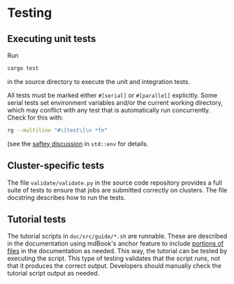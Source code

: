 # Testing

## Executing unit tests

Run
```bash
cargo test
```
in the source directory to execute the unit and integration tests.

All tests must be marked either `#[serial]` or `#[parallel]` explicitly. Some serial
tests set environment variables and/or the current working directory, which may conflict
with any test that is automatically run concurrently. Check for this with:
```bash
rg --multiline "#\[test\]\n *fn"
```
(see the [saftey discussion](https://doc.rust-lang.org/std/env/fn.set_var.html) in
`std::env` for details.

## Cluster-specific tests

The file `validate/validate.py` in the source code repository provides a full suite of
tests to ensure that jobs are submitted correctly on clusters. The file docstring
describes how to run the tests.

## Tutorial tests

The tutorial scripts in `doc/src/guide/*.sh` are runnable. These are described in the
documentation using mdBook's anchor feature to include
[portions of files](https://rust-lang.github.io/mdBook/format/mdbook.html) in the
documentation as needed. This way, the tutorial can be tested by executing the script.
This type of testing validates that the script *runs*, not that it produces the correct
output. Developers should manually check the tutorial script output as needed.
